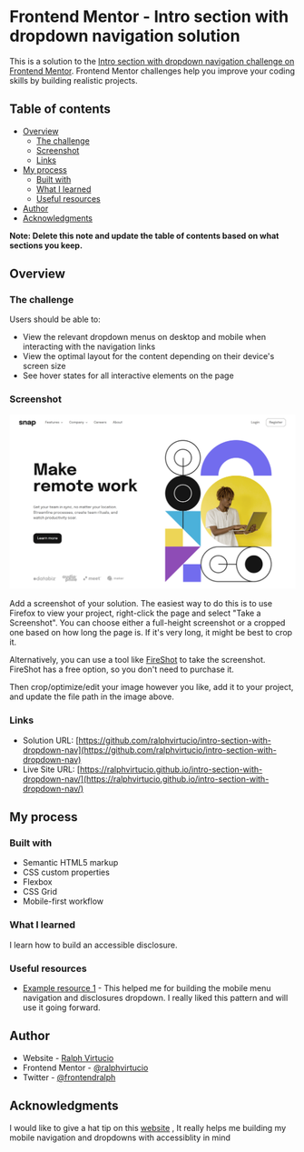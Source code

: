 # Frontend Mentor - Intro section with dropdown navigation solution

This is a solution to the [Intro section with dropdown navigation challenge on Frontend Mentor](https://www.frontendmentor.io/challenges/intro-section-with-dropdown-navigation-ryaPetHE5). Frontend Mentor challenges help you improve your coding skills by building realistic projects.

## Table of contents

- [Overview](#overview)
  - [The challenge](#the-challenge)
  - [Screenshot](#screenshot)
  - [Links](#links)
- [My process](#my-process)
  - [Built with](#built-with)
  - [What I learned](#what-i-learned)
  - [Useful resources](#useful-resources)
- [Author](#author)
- [Acknowledgments](#acknowledgments)

**Note: Delete this note and update the table of contents based on what sections you keep.**

## Overview

### The challenge

Users should be able to:

- View the relevant dropdown menus on desktop and mobile when interacting with the navigation links
- View the optimal layout for the content depending on their device's screen size
- See hover states for all interactive elements on the page

### Screenshot

![Screenshot](./screenshot.png)

Add a screenshot of your solution. The easiest way to do this is to use Firefox to view your project, right-click the page and select "Take a Screenshot". You can choose either a full-height screenshot or a cropped one based on how long the page is. If it's very long, it might be best to crop it.

Alternatively, you can use a tool like [FireShot](https://getfireshot.com/) to take the screenshot. FireShot has a free option, so you don't need to purchase it.

Then crop/optimize/edit your image however you like, add it to your project, and update the file path in the image above.

### Links

- Solution URL: [https://github.com/ralphvirtucio/intro-section-with-dropdown-nav](https://github.com/ralphvirtucio/intro-section-with-dropdown-nav)
- Live Site URL: [https://ralphvirtucio.github.io/intro-section-with-dropdown-nav/](https://ralphvirtucio.github.io/intro-section-with-dropdown-nav/)

## My process

### Built with

- Semantic HTML5 markup
- CSS custom properties
- Flexbox
- CSS Grid
- Mobile-first workflow

### What I learned

I learn how to build an accessible disclosure.

### Useful resources

- [Example resource 1](https://fedmentor.dev/posts/disclosure-ui/) - This helped me for building the mobile menu navigation and disclosures dropdown. I really liked this pattern and will use it going forward.

## Author

- Website - [Ralph Virtucio](https://ralphvirtucio.github.io/personal-portfolio/)
- Frontend Mentor - [@ralphvirtucio](https://www.frontendmentor.io/profile/ralphvirtucio)
- Twitter - [@frontendralph](https://www.twitter.com/frontendralph)

## Acknowledgments

I would like to give a hat tip on this <a href="https://fedmentor.dev/posts/disclosure-ui/">website</a> , It really helps me building my mobile navigation and dropdowns with accessiblity in mind
